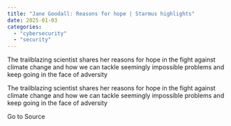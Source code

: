```yaml
---
title: "Jane Goodall: Reasons for hope | Starmus highlights"
date: 2025-01-03
categories: 
  - "cybersecurity"
  - "security"
---
```


The trailblazing scientist shares her reasons for hope in the fight against climate change and how we can tackle seemingly impossible problems and keep going in the face of adversity

The trailblazing scientist shares her reasons for hope in the fight against climate change and how we can tackle seemingly impossible problems and keep going in the face of adversity

Go to Source
